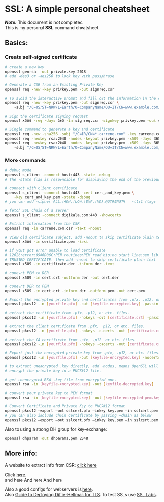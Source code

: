 # SSL: A simple personal cheatsheet

_**Note:**_ This document is not completed.  
This is my personal **SSL** command cheatsheet.

## Basics:

### Create self-signed certificate

``` bash
# create a new key
openssl genrsa  -out private.key 2048
# add -des3 or -aes256 to lock key with passphrase

# Generate a CSR from an Existing Private Key
openssl req -new -key privkey.pem -out signreq.csr

# To avoid the interactive prompt and fill out the information in the command, you can add this
openssl req -new -key privkey.pem -out signreq.csr \ 
    -subj "/C=US/ST=NRW/L=Earth/O=CompanyName/OU=IT/CN=www.example.com/emailAddress=email@example.com"

# Sign the certificate signing request
openssl x509 -req -days 365 -in signreq.csr -signkey privkey.pem -out certificate.pem

# Single command to generate a key and certificate
openssl req -new -sha256 -subj "/C=IR/CN=*.carrene.com" -key carrene.com.key -out carrene.com.csr
openssl req -newkey rsa:2048 -nodes -keyout privkey.pem -x509 -days 36500 -out certificate.pem
openssl req -newkey rsa:2048 -nodes -keyout privkey.pem -x509 -days 36500 -out certificate.pem \ 
    -subj "/C=US/ST=NRW/L=Earth/O=CompanyName/OU=IT/CN=www.example.com/emailAddress=email@example.com"

```

### More commands

``` bash
# debug mode
openssl s_client -connect host:443 -state -debug
# The -state flag is responsible for displaying the end of the previous section:

# connect with client certificate
openssl s_client -connect host:443 -cert cert_and_key.pem \
    -key cert_and_key.pem -state -debug
# you can add -cipher ALL:!ADH:!LOW:!EXP:!MD5:@STRENGTH   -tls1 flags

# fetch SSL chain of a server
openssl s_client -connect digikala.com:443 -showcerts

# Extract information from the CSR
openssl req -in carrene.com.csr -text -noout

# View old certificate subject, add -noout to skip certificate plain text
openssl x509 -in certificate.pem -text

# if yout got error unable to load certificate 
# 12626:error:0906D06C:PEM routines:PEM_read_bio:no start line:pem_lib.c:647:Expecting: 
# TRUSTED CERTIFICATE, then add -noout to skip certificate plain text
openssl x509 -in certificate.der -inform der -text

# conevrt PEM to DER
openssl x509 -in cert.crt -outform der -out cert.der

# conevrt DER to PEM
openssl x509 -in cert.crt -inform der -outform pem -out cert.pem

# Export the encrypted private key and certificates from .pfx, .p12, or etc. files.
openssl pkcs12 -in [yourfile.pfx] -out [keyfile-encrypted.key] -passin 'pass:1234' 

# extract the certificate from .pfx, .p12, or etc. files.
openssl pkcs12 -in [yourfile.pfx] -nokeys -out [certificate.crt] -passin 'pass:1234'

# extract the client certificate from .pfx, .p12, or etc. files.
openssl pkcs12 -in [yourfile.pfx] -nokeys -clcerts -out [certificate.crt] -passin 'pass:1234'

# extract the CA certificate from .pfx, .p12, or etc. files.
openssl pkcs12 -in [yourfile.pfx] -nokeys -cacerts -out [certificate.crt] -passin 'pass:1234'

# Export just the encrypted private key from .pfx, .p12, or etc. files.
openssl pkcs12 -in [yourfile.pfx] -out [keyfile-encrypted.key] -nocerts -passin 'pass:1234' 

# to extract unencrypted .key directly, add -nodes, means OpenSSL will not 
# encrypt the private key in a PKCS#12 file.

# get unencrypted RSA .key file from encrypted one.
openssl rsa -in [keyfile-encrypted.key] -out [keyfile-decrypted.key]

# convert your private key to PEM format
openssl rsa -in [keyfile-encrypted.key] -out [keyfile-encrypted-pem.key] -outform PEM

# Convert Certificate and Private Key to PKCS#12 format
openssl pkcs12 –export –out sslcert.pfx –inkey key.pem –in sslcert.pem
# you can also include chain certificate by passing –chain as below
openssl pkcs12 –export –out sslcert.pfx –inkey key.pem –in sslcert.pem -chain cacert.pem
```

Also to using a strong DH group for key-exchange:

``` bash
openssl dhparam -out dhparams.pem 2048
```

## More info:

A website to extract info from CSR: [click here](https://www.sslshopper.com/csr-decoder.html)  

Click [here](https://www.digitalocean.com/community/tutorials/openssl-essentials-working-with-ssl-certificates-private-keys-and-csrs).  
[and here](https://www.sslshopper.com/article-most-common-openssl-commands.html)
And [here](https://support.rackspace.com/how-to/generate-a-csr/)
And [here](https://geekflare.com/openssl-commands-certificates/)

Also a good configs for webservers is [here](https://cipherli.st/).  
Also  [Guide to Deploying Diffie-Hellman for TLS](https://weakdh.org/sysadmin.html). 
To test SSLs use [SSL Labs](https://www.ssllabs.com/).


